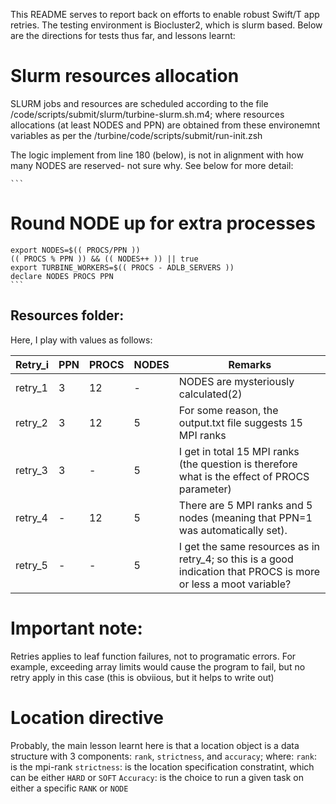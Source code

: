 This README serves to report back on efforts to enable robust  Swift/T app retries. The testing environment is Biocluster2, which is slurm based. Below are the directions for tests thus far, and lessons learnt:

# Slurm resources allocation

SLURM jobs and resources are scheduled according to the file /code/scripts/submit/slurm/turbine-slurm.sh.m4; where resources allocations (at least NODES and PPN) are obtained from these environemnt variables as per the  /turbine/code/scripts/submit/run-init.zsh  

The logic implement from line 180 (below), is not in alignment with how many NODES are reserved- not sure why. See below
for more detail:

	```
# Round NODE up for extra processes
	export NODES=$(( PROCS/PPN ))
	(( PROCS % PPN )) && (( NODES++ )) || true
	export TURBINE_WORKERS=$(( PROCS - ADLB_SERVERS ))
	declare NODES PROCS PPN 
	```


## Resources folder:

Here, I play with values as follows:

|Retry_i|PPN | PROCS| NODES|Remarks|
|-------|----|------|------|------|
|retry_1|3|12| -| NODES are mysteriously calculated(2)|
|retry_2|3|12|5| For some reason, the output.txt file suggests 15 MPI ranks|
|retry_3|3|-|5| I get in total 15 MPI ranks (the question is therefore what is the effect of PROCS parameter)|
|retry_4|-|12|5| There are 5 MPI ranks and 5 nodes (meaning that PPN=1 was automatically set).|
|retry_5|-|-|5| I get the same resources as in retry_4; so this is a good indication that PROCS is more or less a moot variable?|


# Important note: 
Retries applies to leaf function failures, not to programatic errors. For example, exceeding array limits would cause the program to fail, but no retry apply in this case (this is obviious, but it helps to write out)

# Location directive 

Probably, the main lesson learnt here is that a location object is a data structure with 3 components: `rank`, `strictness`, and `accuracy`; where:
`rank`: is the mpi-rank
`strictness`: is the location specification constratint, which can be either `HARD` or `SOFT`
`Accuracy`: is the choice to run a given task on either a specific `RANK` or `NODE`


